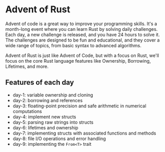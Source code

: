 # Advent of Rust

Advent of code is a great way to improve your programming skills. It's a month-long event where you can learn Rust by solving daily challenges. Each day, a new challenge is released, and you have 24 hours to solve it. The challenges are designed to be fun and educational, and they cover a wide range of topics, from basic syntax to advanced algorithms.

Advent of Rust is just like Advent of Code, but with a focus on Rust, we'll focus on the core Rust language features like Ownership, Borrowing, Lifetimes, and more.

## Features of each day

- day-1: variable ownership and cloning
- day-2: borrowing and references
- day-3: floating-point precision and safe arithmetic in numerical computations
- day-4: implement new structs
- day-5: parsing raw strings into structs
- day-6: lifetimes and ownership
- day-7: implementing structs with associated functions and methods
- day-8: file I/O operations and error handling
- day-9: implementing the `From<T>` trait
